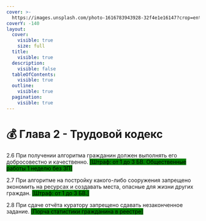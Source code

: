 ```yaml
---
cover: >-
  https://images.unsplash.com/photo-1616783943928-32f4e1e16147?crop=entropy&cs=srgb&fm=jpg&ixid=M3wxOTcwMjR8MHwxfHNlYXJjaHwxfHxmaW5lfGVufDB8fHx8MTcyNTc5NjQwN3ww&ixlib=rb-4.0.3&q=85
coverY: -140
layout:
  cover:
    visible: true
    size: full
  title:
    visible: true
  description:
    visible: false
  tableOfContents:
    visible: true
  outline:
    visible: true
  pagination:
    visible: true
---
```


# 💰 Глава 2 - Трудовой кодекс

2.6 При получении алгоритма гражданин должен выполнять его добросовестно и качественно. <mark style="background-color:green;">\[Штраф: от 1 до 3 БВ. Общественные работы 1 неделю без ЗП]</mark>

2.7 При алгоритме на постройку какого-либо сооружения запрещено экономить на ресурсах и создавать места, опасные для жизни других граждан. <mark style="background-color:green;">\[Штраф: от 1 до 3 БВ.]</mark>

2.8 При сдаче отчёта куратору запрещено сдавать незаконченное задание. <mark style="background-color:green;">\[Порча статистики гражданина в реестре]</mark>
